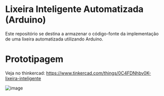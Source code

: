 # Lixeira Inteligente Automatizada (Arduino)
Este repositório se destina a armazenar o código-fonte da implementação de uma lixeira automatizada utilizando Arduino.

# Prototipagem

Veja no thinkercad: https://www.tinkercad.com/things/0C4FDNhbv0K-lixeira-inteligente

![image](https://github.com/user-attachments/assets/6d2d6eab-aeb9-4ce9-b32a-a1f5b53920ff)
